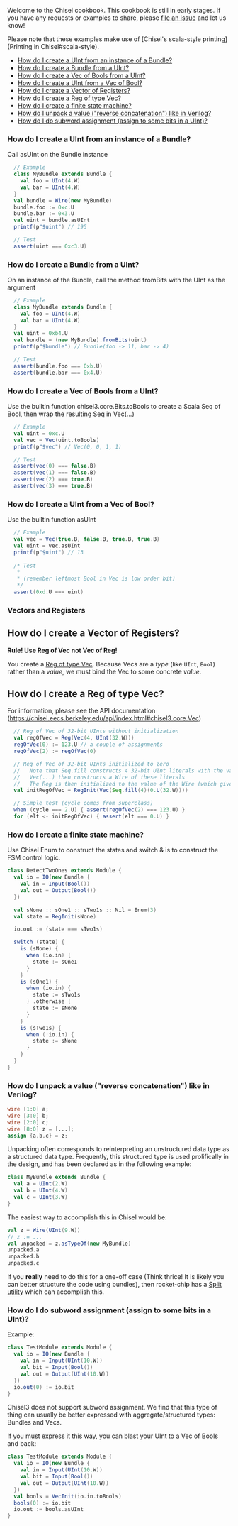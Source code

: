 Welcome to the Chisel cookbook. This cookbook is still in early stages. If you have any requests or examples to share, please [file an issue](https://github.com/ucb-bar/chisel3/issues/new) and let us know!

Please note that these examples make use of [Chisel's scala-style printing](Printing in Chisel#scala-style).

* [How do I create a UInt from an instance of a Bundle?](#how-do-i-create-a-uint-from-an-instance-of-a-bundle)
* [How do I create a Bundle from a UInt?](#how-do-i-create-a-bundle-from-a-uint)
* [How do I create a Vec of Bools from a UInt?](#how-do-i-create-a-vec-of-bools-from-a-uint)
* [How do I create a UInt from a Vec of Bool?](#how-do-i-create-a-uint-from-a-vec-of-bool)
* [How do I create a Vector of Registers?](#how-do-i-create-a-vector-of-registers)
* [How do I create a Reg of type Vec?](#how-do-i-create-a-reg-of-type-vec)
* [How do I create a finite state machine?](#how-do-i-create-a-finite-state-machine)
* [How do I unpack a value ("reverse concatenation") like in Verilog?](#how-do-i-unpack-a-value-reverse-concatenation-like-in-verilog)
* [How do I do subword assignment (assign to some bits in a UInt)?](#how-do-i-do-subword-assignment-assign-to-some-bits-in-a-uint)

### How do I create a UInt from an instance of a Bundle?

Call asUInt on the Bundle instance

```scala
  // Example
  class MyBundle extends Bundle {
    val foo = UInt(4.W)
    val bar = UInt(4.W)
  }
  val bundle = Wire(new MyBundle)
  bundle.foo := 0xc.U
  bundle.bar := 0x3.U
  val uint = bundle.asUInt
  printf(p"$uint") // 195

  // Test
  assert(uint === 0xc3.U)
```

### How do I create a Bundle from a UInt?

On an instance of the Bundle, call the method fromBits with the UInt as the argument

```scala
  // Example
  class MyBundle extends Bundle {
    val foo = UInt(4.W)
    val bar = UInt(4.W)
  }
  val uint = 0xb4.U
  val bundle = (new MyBundle).fromBits(uint)
  printf(p"$bundle") // Bundle(foo -> 11, bar -> 4)

  // Test
  assert(bundle.foo === 0xb.U)
  assert(bundle.bar === 0x4.U)
```

### How do I create a Vec of Bools from a UInt?

Use the builtin function chisel3.core.Bits.toBools to create a Scala Seq of Bool,
then wrap the resulting Seq in Vec(...)

```scala
  // Example
  val uint = 0xc.U
  val vec = Vec(uint.toBools)
  printf(p"$vec") // Vec(0, 0, 1, 1)

  // Test
  assert(vec(0) === false.B)
  assert(vec(1) === false.B)
  assert(vec(2) === true.B)
  assert(vec(3) === true.B)
```

### How do I create a UInt from a Vec of Bool?

Use the builtin function asUInt

```scala
  // Example
  val vec = Vec(true.B, false.B, true.B, true.B)
  val uint = vec.asUInt
  printf(p"$uint") // 13
  
  /* Test
   *
   * (remember leftmost Bool in Vec is low order bit)
   */
  assert(0xd.U === uint)
```

### Vectors and Registers

## How do I create a Vector of Registers?

**Rule!  Use Reg of Vec not Vec of Reg!** 

You create a [Reg of type Vec](#how-do-i-create-a-reg-of-type-vec). Because Vecs are a *type* (like `UInt`, `Bool`) rather than a *value*, we must bind the Vec to some concrete *value*.

## How do I create a Reg of type Vec?

For information, please see the API documentation
(https://chisel.eecs.berkeley.edu/api/index.html#chisel3.core.Vec)

```scala
  // Reg of Vec of 32-bit UInts without initialization
  val regOfVec = Reg(Vec(4, UInt(32.W)))
  regOfVec(0) := 123.U // a couple of assignments
  regOfVec(2) := regOfVec(0)

  // Reg of Vec of 32-bit UInts initialized to zero
  //   Note that Seq.fill constructs 4 32-bit UInt literals with the value 0
  //   Vec(...) then constructs a Wire of these literals
  //   The Reg is then initialized to the value of the Wire (which gives it the same type)
  val initRegOfVec = RegInit(Vec(Seq.fill(4)(0.U(32.W))))

  // Simple test (cycle comes from superclass)
  when (cycle === 2.U) { assert(regOfVec(2) === 123.U) }
  for (elt <- initRegOfVec) { assert(elt === 0.U) }
```

### How do I create a finite state machine?

Use Chisel Enum to construct the states and switch & is to construct the FSM
control logic.

```scala
class DetectTwoOnes extends Module {
  val io = IO(new Bundle {
    val in = Input(Bool())
    val out = Output(Bool())
  })

  val sNone :: sOne1 :: sTwo1s :: Nil = Enum(3)
  val state = RegInit(sNone)

  io.out := (state === sTwo1s)

  switch (state) {
    is (sNone) {
      when (io.in) {
        state := sOne1
      }
    }
    is (sOne1) {
      when (io.in) {
        state := sTwo1s
      } .otherwise {
        state := sNone
      }
    }
    is (sTwo1s) {
      when (!io.in) {
        state := sNone
      }
    }
  }
}
```

### How do I unpack a value ("reverse concatenation") like in Verilog?

```verilog
wire [1:0] a;
wire [3:0] b;
wire [2:0] c;
wire [8:0] z = [...];
assign {a,b,c} = z;
```

Unpacking often corresponds to reinterpreting an unstructured data type as a structured data type. Frequently, this structured type is used prolifically in the design, and has been declared as in the following example:

```scala
class MyBundle extends Bundle {
  val a = UInt(2.W)
  val b = UInt(4.W)
  val c = UInt(3.W)
}
```

The easiest way to accomplish this in Chisel would be:

```scala
val z = Wire(UInt(9.W))
// z := ...
val unpacked = z.asTypeOf(new MyBundle)
unpacked.a
unpacked.b
unpacked.c
```

If you **really** need to do this for a one-off case (Think thrice! It is likely you can better structure the code using bundles), then rocket-chip has a [Split utility](https://github.com/freechipsproject/rocket-chip/blob/723af5e6b69e07b5f94c46269a208a8d65e9d73b/src/main/scala/util/Misc.scala#L140) which can accomplish this.

### How do I do subword assignment (assign to some bits in a UInt)?

Example:
```scala
class TestModule extends Module {
  val io = IO(new Bundle {
    val in = Input(UInt(10.W))
    val bit = Input(Bool())
    val out = Output(UInt(10.W))
  })
  io.out(0) := io.bit
}
```

Chisel3 does not support subword assignment. We find that this type of thing can usually be better expressed with aggregate/structured types: Bundles and Vecs.

If you must express it this way, you can blast your UInt to a Vec of Bools and back:

```scala
class TestModule extends Module {
  val io = IO(new Bundle {
    val in = Input(UInt(10.W))
    val bit = Input(Bool())
    val out = Output(UInt(10.W))
  })
  val bools = VecInit(io.in.toBools)
  bools(0) := io.bit
  io.out := bools.asUInt
}
```
